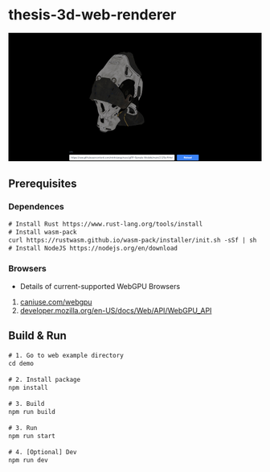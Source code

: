 # thesis-3d-web-renderer

![screenshot](screenshots/screenshot.png)

## Prerequisites

### Dependences

``` shell
# Install Rust https://www.rust-lang.org/tools/install
# Install wasm-pack
curl https://rustwasm.github.io/wasm-pack/installer/init.sh -sSf | sh
# Install NodeJS https://nodejs.org/en/download
```

### Browsers

- Details of current-supported WebGPU Browsers
1. [caniuse.com/webgpu](https://caniuse.com/webgpu)
1. [developer.mozilla.org/en-US/docs/Web/API/WebGPU_API](https://developer.mozilla.org/en-US/docs/Web/API/WebGPU_API)

## Build & Run

``` shell
# 1. Go to web example directory
cd demo

# 2. Install package
npm install

# 3. Build
npm run build

# 3. Run
npm run start

# 4. [Optional] Dev
npm run dev

```